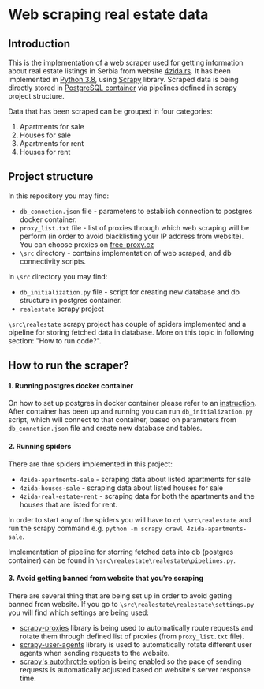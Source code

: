 # Web scraping real estate data

## Introduction

This is the implementation of a web scraper used for getting information about real estate listings in Serbia from website [4zida.rs](https://www.4zida.rs/). It has been implemented in [Python 3.8](https://www.python.org/downloads/release/python-384/), using [Scrapy](https://scrapy.org/) library. Scraped data is being directly stored in [PostgreSQL container](https://hub.docker.com/_/postgres) via pipelines defined in scrapy project structure.

Data that has been scraped can be grouped in four categories:
1. Apartments for sale
2. Houses for sale
3. Apartments for rent
4. Houses for rent


## Project structure

In this repository you may find:
- `db_connetion.json` file - parameters to establish connection to postgres docker container.
- `proxy_list.txt` file - list of proxies through which web scraping will be perform (in order to avoid blacklisting your IP address from website). You can choose proxies on [free-proxy.cz](http://free-proxy.cz/en/)
- `\src` directory - contains implementation of web scraped, and db connectivity scripts.

In `\src` directory you may find:
- `db_initialization.py` file - script for creating new database and db structure in postgres container.
- `realestate` scrapy project

`\src\realestate` scrapy project has couple of spiders implemented and a pipeline for storing fetched data in database. More on this topic in following section: "How to run code?".

## How to run the scraper?

#### 1. Running postgres docker container
On how to set up postgres in docker container please refer to an [instruction](../database/).
After container has been up and running you can run `db_initialization.py` script, which will connect to that container, based on parameters from `db_connetion.json` file and create new database and tables.

#### 2. Running spiders
There are thre spiders implemented in this project:
- `4zida-apartments-sale` - scraping data about listed apartments for sale
- `4zida-houses-sale` - scraping data about listed houses for sale
- `4zida-real-estate-rent` - scraping data for both the apartments and the houses that are listed for rent.

In order to start any of the spiders you will have to `cd \src\realestate` and run the scrapy command e.g. `python -m scrapy crawl 4zida-apartments-sale`.

Implementation of pipeline for storring fetched data into db (postgres container) can be found in `\src\realestate\realestate\pipelines.py`.


#### 3. Avoid getting banned from website that you're scraping 
There are several thing that are being set up in order to avoid getting banned from website. If you go to `\src\realestate\realestate\settings.py` you will find which settings are being used:
- [scrapy-proxies](https://github.com/aivarsk/scrapy-proxies) library is being used to automatically route requests and rotate them through defined list of proxies (from `proxy_list.txt` file).
- [scrapy-user-agents](https://pypi.org/project/scrapy-user-agents/) library is used to automatically rotate different user agents when sending requests to the website.
- [scrapy's autothrottle option](https://docs.scrapy.org/en/latest/topics/autothrottle.html) is being enabled so the pace of sending requests is automatically adjusted based on website's server response time.
